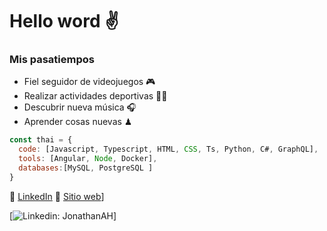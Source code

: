 # Hello word ✌

### Mis pasatiempos
  - Fiel seguidor de videojuegos 🎮
  - Realizar actividades deportivas 🏋️‍♂️
  - Descubrir nueva música  🎧
  - Aprender cosas nuevas ♟
     
```javascript
const thai = { 
  code: [Javascript, Typescript, HTML, CSS, Ts, Python, C#, GraphQL],
  tools: [Angular, Node, Docker],
  databases:[MySQL, PostgreSQL ]  
}
```


 🏅 [LinkedIn](https://www.linkedin.com/in/jonathanartetahuerta/)   👀 [Sitio web](https://perfilangular.web.app/inicio)]

[![Linkedin: JonathanAH](https://www.linkedin.com/in/jonathanartetahuerta/)]
